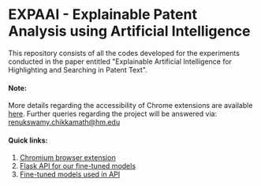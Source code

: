 # EXPAAI - Explainable Patent Analysis using Artificial Intelligence
This repository consists of all the codes developed for the experiments conducted in the paper entitled "Explainable Artificial Intelligence for Highlighting and Searching in Patent Text". 

#### Note: 
More details regarding the accessibility of Chrome extensions are available [here](https://github.com/Renuk9390/expaai_browser_extension_cli). Further queries regarding the project will be answered via: renukswamy.chikkamath@hm.edu

#### Quick links:
1. [Chromium browser extension](https://github.com/Renuk9390/expaai_browser_extension_cli)
2. [Flask API for our fine-tuned models](https://github.com/Renuk9390/expaai_model_api)
3. [Fine-tuned models used in API](https://huggingface.co/fassahat)
